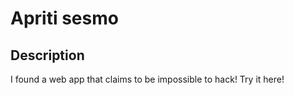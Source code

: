 # Apriti sesmo

## Description
I found a web app that claims to be impossible to hack! Try it here!


